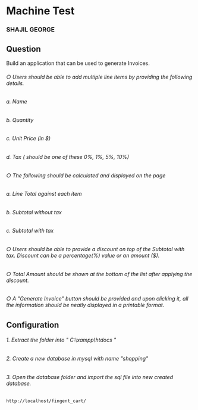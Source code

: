 # Machine Test
### SHAJIL GEORGE

## Question
Build an application that can be used to generate Invoices. 
###### ○ Users should be able to add multiple line items by providing the following details.
###### 	a. Name
###### 	b. Quantity
###### 	c. Unit Price (in $)
###### 	d. Tax ( should be one of these 0%, 1%, 5%, 10%)
###### ○ The following should be calculated and displayed on the page
###### 	a. Line Total against each item
###### 	b. Subtotal without tax
###### 	c. Subtotal with tax
###### ○ Users should be able to provide a discount on top of the Subtotal with tax. Discount can be a percentage(%) value or an amount ($).
###### ○ Total Amount should be shown at the bottom of the list after applying the discount.
###### ○ A "Generate Invoice" button should be provided and upon clicking it, all the information should be neatly displayed in a printable format.

## Configuration 

###### 1. Extract the folder into "  C:\xampp\htdocs "
###### 2. Create a new database in mysql with name "shopping" 
###### 3. Open the database folder and import the sql file into new created database.


```bash
http://localhost/fingent_cart/   
```


